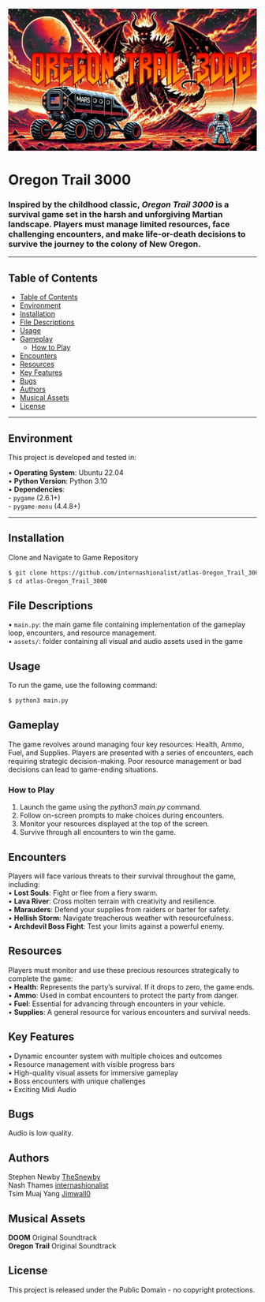 <p align="center">
  <img src="assets/OT3000.jpg" alt="Oregon Trail 3000" width="1000"/>
</p>

# Oregon Trail 3000

### Inspired by the childhood classic, *Oregon Trail 3000* is a survival game set in the harsh and unforgiving Martian landscape. Players must manage limited resources, face challenging encounters, and make life-or-death decisions to survive the journey to the colony of New Oregon.
---

## Table of Contents
- [Table of Contents](#table-of-contents)
- [Environment](#environment)
- [Installation](#installation)
- [File Descriptions](#file-descriptions)
- [Usage](#usage)
- [Gameplay](#gameplay)
	- [How to Play](#how-to-play)
- [Encounters](#encounters)
- [Resources](#resources)
- [Key Features](#key-features)
- [Bugs](#bugs)
- [Authors](#authors)
- [Musical Assets](#musical-assets)
- [License](#license)

---

## Environment

This project is developed and tested in:

  •	**Operating System**: Ubuntu 22.04<br>
  •	**Python Version**: Python 3.10<br>
  •	**Dependencies**:<br>
    - `pygame` (2.6.1+)<br>
    - `pygame-menu` (4.4.8+)

---

## Installation

Clone and Navigate to Game Repository

```bash
$ git clone https://github.com/internashionalist/atlas-Oregon_Trail_3000.git
$ cd atlas-Oregon_Trail_3000
```

## File Descriptions

  •	`main.py`: the main game file containing implementation of the gameplay loop, encounters, and resource management.<br>
  •	`assets/`: folder containing all visual and audio assets used in the game

## Usage

To run the game, use the following command:

```bash
$ python3 main.py
```

## Gameplay

The game revolves around managing four key resources: Health, Ammo, Fuel, and Supplies. Players are presented with a series of encounters, each requiring strategic decision-making. Poor resource management or bad decisions can lead to game-ending situations.

### How to Play

1.	Launch the game using the *python3 main.py* command.
2.	Follow on-screen prompts to make choices during encounters.
3.	Monitor your resources displayed at the top of the screen.
4.	Survive through all encounters to win the game.

## Encounters

Players will face various threats to their survival throughout the game, including:<br>
•	**Lost Souls**: Fight or flee from a fiery swarm.<br>
•	**Lava River**: Cross molten terrain with creativity and resilience.<br>
•	**Marauders**: Defend your supplies from raiders or barter for safety.<br>
•	**Hellish Storm**: Navigate treacherous weather with resourcefulness.<br>
•	**Archdevil Boss Fight**: Test your limits against a powerful enemy.

## Resources

Players must monitor and use these precious resources strategically to complete the game:<br>
•	**Health**: Represents the party’s survival. If it drops to zero, the game ends.<br>
•	**Ammo**: Used in combat encounters to protect the party from danger.<br>
•	**Fuel**: Essential for advancing through encounters in your vehicle.<br>
•	**Supplies**: A general resource for various encounters and survival needs.

## Key Features

•	Dynamic encounter system with multiple choices and outcomes<br>
•	Resource management with visible progress bars<br>
•	High-quality visual assets for immersive gameplay<br>
•	Boss encounters with unique challenges<br>
•	Exciting Midi Audio

## Bugs

Audio is low quality.

## Authors

Stephen Newby [TheSnewby](https://github.com/TheSnewby)<br>
Nash Thames [internashionalist](https://github.com/internashionalist)<br>
Tsim Muaj Yang [Jimwall0](https://github.com/Jimwall0)

## Musical Assets

**DOOM** Original Soundtrack<br>
**Oregon Trail** Original Soundtrack

## License

This project is released under the Public Domain - no copyright protections.
